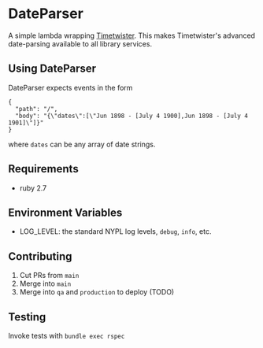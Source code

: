 # DateParser

A simple lambda wrapping [Timetwister](https://github.com/alexduryee/timetwister). This makes Timetwister's advanced date-parsing available to all library services.

## Using DateParser

DateParser expects events in the form 
```
{
  "path": "/",
  "body": "{\"dates\":[\"Jun 1898 - [July 4 1900],Jun 1898 - [July 4 1901]\"]}"
}
```

where `dates` can be any array of date strings.

## Requirements

- ruby 2.7

## Environment Variables

- LOG_LEVEL: the standard NYPL log levels, `debug`, `info`, etc.

## Contributing

1. Cut PRs from `main`
2. Merge into `main`
3. Merge into `qa` and `production` to deploy (TODO)


## Testing

Invoke tests with `bundle exec rspec`
